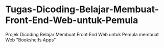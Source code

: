 # Tugas-Dicoding-Belajar-Membuat-Front-End-Web-untuk-Pemula
Projek Dicoding Belajar Membuat Front End Web untuk Pemula membuat Web "Bookshelfs Apps"
